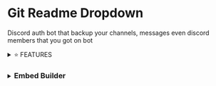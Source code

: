 # Git Readme Dropdown
Discord auth bot that backup your channels, messages even discord members that you got on bot

<details close>
    </p>
    <summary>⭐ FEATURES </summary>
      </p>
</details>
<details>
    <summary>
        <h3 style="display: inline-block">Embed Builder</h3>
</summary>

` 📞 ` Default Embed:
![image](https://github.com/iLxlo/discord-authbot/assets/98545753/d41e7084-1fc0-4b80-969a-f23a1662d555)

` 🦈 ` Embed builder:
![image](https://github.com/iLxlo/discord-authbot/assets/98545753/1d1ca6d9-c60e-4fe1-bd27-c9cfa79d9a43)



<details>
    <summary>
        <h3 style="display: inline-block">🐞 ADVANCED LOGS</h3>
    </summary>

 ` 📂  ` LOGS: 
![Discord_Es9Fh7ZGtl](https://github.com/iLxlo/discord-authbot/assets/98545753/699bb95a-6ef2-4ea2-8f1b-ac77f8b9b9f9)

 ` 👨‍💻  ` ABOUT BOT:
![image](https://github.com/iLxlo/discord-authbot/assets/98545753/26867315-1420-4910-8861-da8a329c9b58)
